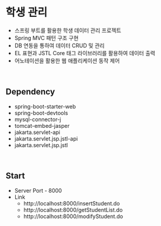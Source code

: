 # 학생 관리
- 스프링 부트를 활용한 학생 데이터 관리 프로젝트
- Spring MVC 패턴 구조 구현
- DB 연동을 통하여 데이터 CRUD 및 관리
- EL 표현과 JSTL Core 태그 라이브러리를 활용하여 데이터 출력
- 어노테이션을 활용한 웹 애플리케이션 동작 제어

<br/>

## Dependency
- spring-boot-starter-web
- spring-boot-devtools
- mysql-connector-j
- tomcat-embed-jasper
- jakarta.servlet-api
- jakarta.servlet.jsp.jstl-api
- jakarta.servlet.jsp.jstl

<br/>

## Start
- Server Port - 8000
- Link
  - http://localhost:8000/insertStudent.do
  - http://localhost:8000/getStudentList.do
  - http://localhost:8000/modifyStudent.do
